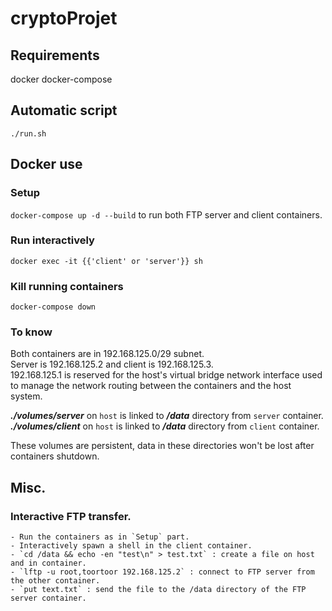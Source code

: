 # **cryptoProjet**

## Requirements
docker
docker-compose

## Automatic script
`./run.sh`

## Docker use

### Setup

``docker-compose up -d --build`` to run both FTP server and client containers.

### Run interactively

``docker exec -it {{'client' or 'server'}} sh``

### Kill running containers

``docker-compose down``

### To know

Both containers are in 192.168.125.0/29 subnet.  
Server is 192.168.125.2 and client is 192.168.125.3.  
192.168.125.1 is reserved for the host's virtual bridge network interface used to manage
the network routing between the containers and the host system.

___./volumes/server___ on `host` is linked to ___/data___ directory from `server` container.  
___./volumes/client___ on `host` is linked to ___/data___ directory from `client` container.

These volumes are persistent, data in these directories won't be lost after containers shutdown.

## Misc.

### Interactive FTP transfer.
    - Run the containers as in `Setup` part.
    - Interactively spawn a shell in the client container.
    - `cd /data && echo -en "test\n" > test.txt` : create a file on host and in container.
    - `lftp -u root,toortoor 192.168.125.2` : connect to FTP server from the other container.
    - `put text.txt` : send the file to the /data directory of the FTP server container.
